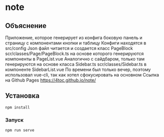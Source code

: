 # note

## Объяснение

Приложение, которое генерирует из конфига боковую панель и страницу с компонентами кнопки и таблицу
Конфиги находятся в src/config
Json файл читается и создается класс  PageBlock scr/classes/Page/PageBlock.ts  на основе которого генерируются компоненты в PageList.vue
Аналогично с сайдбаром, только там генерируются на основе класса  Sidebar.ts scr/classes/Sidebar.ts  в компоненте SidebarList.vue
По времени был только вечер, поэтому использовал vue-cli, так как хотел сфокусировать на основном
Ссылка на Github Pages https://4toc.github.io/note/

## Установка

```
npm install
```

### Запуск

```
npm run serve
```

